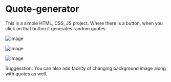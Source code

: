 # Quote-generator

This is a simple HTML, CSS, JS project. Where there is a button, when you click on that button it generates random quotes.

![image](https://user-images.githubusercontent.com/103566086/167404102-c94900c2-d7ff-44d2-bda3-4fcf7f4e00ad.png)

![image](https://user-images.githubusercontent.com/103566086/167404170-19876862-38c4-4847-be2e-69810d890790.png)

![image](https://user-images.githubusercontent.com/103566086/167404257-2b50a75c-26b5-4777-8dd0-0771ac872ec7.png)

Suggesstion: You can also add facility of changing background image along with quotes as well.
